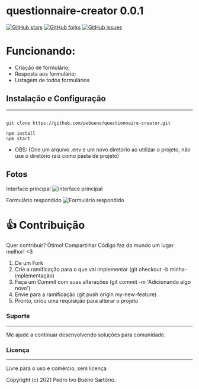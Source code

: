 # questionnaire-creator 0.0.1

[![GitHub stars](https://img.shields.io/github/stars/pebueno/questionnaire-creator)](https://github.com/pebueno/questionnaire-creator/stargazers) [![GitHub forks](https://img.shields.io/github/forks/pebueno/questionnaire-creator)](https://github.com/pebueno/Cadastro-Medico/network)  [![GitHub issues](https://img.shields.io/github/issues/pebueno/Cadastro-Medico)](https://github.com/pebueno/questionnaire-creator/issues) 

# Funcionando:
- Criação de formulário;
- Resposta aos formulário;
- Listagem de todos formulários


## Instalação e Configuração

-----------

``` Node.JS

git clone https://github.com/pebueno/questionnaire-creator.git 

npm install
npm start

```
- OBS: (Crie um arquivo .env e um novo diretorio ao utilizar o projeto, não use o diretório raiz como pasta de projeto)


## Fotos
Interface principal
![Interface principal](https://i.imgur.com/XWv3XkE.jpg?raw=true "Interface principal")

Formulário respondido
![Formulário respondido](https://i.imgur.com/q9LEwNl.jpg?raw=true "Formulário respondido")

# 👍 Contribuição

Quer contribuir? Ótimo!
Compartilhar Código faz do mundo um lugar melhor! <3

1. De um Fork
2. Crie a ramificação para o que vai implementar (git checkout -b minha-implementação)
3. Faça um Commit com suas alterações (git commit -m 'Adicionando algo novo')
4. Envie para a ramificação (git push origin my-new-feature)
5. Pronto, criou uma requisição para alterar o projeto


### Suporte
----

Me ajude a continuar desenvolvendo soluções para comunidade.


### Licença
----

Livre para o uso e comércio, sem licença

Copyright (c) 2021 Pedro Ivo Bueno Sartório.
